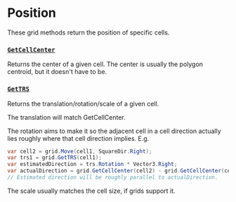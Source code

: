 # Position

These grid methods return the position of specific cells.

### [`GetCellCenter`](xref:Sylves.IGrid.GetCellCenter(Sylves.Cell)) 

Returns the center of a given cell. The center is usually the polygon centroid, but it doesn't have to be.

### [`GetTRS`](xref:Sylves.IGrid.GetTRS(Sylves.Cell))

Returns the translation/rotation/scale of a given cell.

The translation will match GetCellCenter.

The rotation aims to make it so the adjacent cell in a cell direction actually lies roughly where that cell direction implies. E.g. 

```csharp
var cell2 = grid.Move(cell1, SquareDir.Right);
var trs1 = grid.GetTRS(cell1);
var estimatedDirection = trs.Rotation * Vector3.Right;
var actualDirection = grid.GetCellCenter(cell2) - grid.GetCellCenter(cell1);
// Estimated direction will be roughly parallel to actualDirection.
```

The scale usually matches the cell size, if grids support it.


